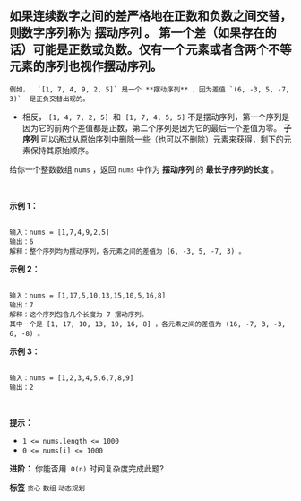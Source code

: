 如果连续数字之间的差严格地在正数和负数之间交替，则数字序列称为 **摆动序列 。** 第一个差（如果存在的话）可能是正数或负数。仅有一个元素或者含两个不等元素的序列也视作摆动序列。
- 
	例如，  `[1, 7, 4, 9, 2, 5]` 是一个 **摆动序列** ，因为差值 `(6, -3, 5, -7, 3)`  是正负交替出现的。
	
- 相反， `[1, 4, 7, 2, 5]`  和  `[1, 7, 4, 5, 5]` 不是摆动序列，第一个序列是因为它的前两个差值都是正数，第二个序列是因为它的最后一个差值为零。
 **子序列** 可以通过从原始序列中删除一些（也可以不删除）元素来获得，剩下的元素保持其原始顺序。

给你一个整数数组 `nums` ，返回 `nums` 中作为 **摆动序列** 的 **最长子序列的长度** 。

 

 **示例 1：** 

```

输入：nums = [1,7,4,9,2,5]
输出：6
解释：整个序列均为摆动序列，各元素之间的差值为 (6, -3, 5, -7, 3) 。

```
 **示例 2：** 

```

输入：nums = [1,17,5,10,13,15,10,5,16,8]
输出：7
解释：这个序列包含几个长度为 7 摆动序列。
其中一个是 [1, 17, 10, 13, 10, 16, 8] ，各元素之间的差值为 (16, -7, 3, -3, 6, -8) 。

```
 **示例 3：** 

```

输入：nums = [1,2,3,4,5,6,7,8,9]
输出：2

```
 

 **提示：** 
-  `1 <= nums.length <= 1000` 
-  `0 <= nums[i] <= 1000` 
 

 **进阶：** 你能否用  `O(n)` 时间复杂度完成此题?

 
**标签**
`贪心` `数组` `动态规划` 

